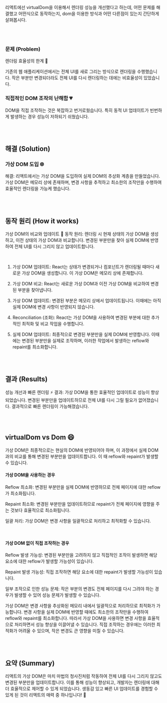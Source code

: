 리액트에선 virtualDom을 이용해서 렌더링 성능을 개선했다고 하는데, 
어떤 문제를 해결했고 어떤식으로 동작하는지, dom을 이용한 방식과 어떤 다른점이 있는지 간단하게 살펴봅시다.



<br/>
<br/>

### 문제 (Problem)
렌더링 효율성의 한계 🚀

기존의 웹 애플리케이션에서는 전체 UI를 새로 그리는 방식으로 렌더링을 수행했습니다. 작은 부분만 변경되더라도 전체 UI를 다시 렌더링하는 데에는 비효율성이 있었습니다.

### 직접적인 DOM 조작의 난해함 💔

DOM을 직접 조작하는 것은 복잡하고 번거로웠습니다. 
특히 동적 UI 업데이트가 빈번하게 발생하는 경우 성능이 저하되기 쉬웠습니다.

<br/>
<br/>


## 해결 (Solution)

### 가상 DOM 도입 🌐
해결: 리액트에서는 가상 DOM을 도입하여 실제 DOM의 추상화 계층을 만들었습니다. 
가상 DOM은 메모리 상에 존재하며, 변경 사항을 추적하고 최소한의 조작만을 수행하여 효율적인 렌더링을 가능케 했습니다.

<br/>
<br/>


## 동작 원리 (How it works)

가상 DOM의 비교와 업데이트 🔄
동작 원리: 렌더링 시 현재 상태의 가상 DOM을 생성하고, 이전 상태의 가상 DOM과 비교합니다. 변경된 부분만을 찾아 실제 DOM에 반영하여 전체 UI를 다시 그리지 않고 업데이트합니다.

<br/>


1. 가상 DOM 업데이트: React는 상태가 변경되거나 컴포넌트가 렌더링될 때마다 새로운 가상 DOM을 생성합니다. 이 가상 DOM은 메모리 상에 존재합니다.

2. 가상 DOM 비교: React는 새로운 가상 DOM과 이전 가상 DOM을 비교하여 변경된 부분을 찾아냅니다.

3. 가상 DOM 업데이트: 변경된 부분은 메모리 상에서 업데이트됩니다. 이때에는 아직 실제 DOM에 변경 사항이 반영되지 않습니다.

4. Reconciliation (조화): React는 가상 DOM을 사용하여 변경된 부분에 대한 추가적인 최적화 및 비교 작업을 수행합니다.

5. 실제 DOM 업데이트: 최종적으로 변경된 부분만을 실제 DOM에 반영합니다. 이때에는 변경된 부분만을 실제로 조작하며, 
이러한 작업에서 발생하는 reflow와 repaint를 최소화합니다.




<br/>
<br/>

## 결과 (Results)
성능 개선과 빠른 렌더링 ⚡
결과: 가상 DOM을 통한 효율적인 업데이트로 성능이 향상되었습니다. 
변경된 부분만을 업데이트하므로 전체 UI를 다시 그릴 필요가 없어졌습니다. 
결과적으로 빠른 렌더링이 가능해졌습니다.

<br/>
<br/>



## virtualDom vs Dom 😄


가상 DOM은 최종적으로는 현실의 DOM에 반영되어야 하며, 이 과정에서 실제 DOM과의 비교를 통해 변경된 부분만을 업데이트합니다. 이 때 reflow와 repaint가 발생할 수 있습니다.

#### 가상 DOM을 사용하는 경우

Reflow 최소화: 변경된 부분만을 실제 DOM에 반영하므로 전체 페이지에 대한 reflow가 최소화됩니다.

Repaint 최소화: 변경된 부분만을 업데이트하므로 repaint가 전체 페이지에 영향을 주는 것보다 효율적으로 최소화됩니다.

일괄 처리: 가상 DOM은 변경 사항을 일괄적으로 처리하고 최적화할 수 있습니다.


<br/>

#### 가상 DOM 없이 직접 조작하는 경우

Reflow 발생 가능성: 변경된 부분만을 고려하지 않고 직접적인 조작이 발생하면 해당 요소에 대한 reflow가 발생할 가능성이 있습니다.

Repaint 발생 가능성: 직접 조작하면 해당 요소에 대한 repaint가 발생할 가능성이 있습니다.

일부 조작으로 인한 성능 문제: 작은 부분의 변경도 전체 페이지를 다시 그려야 하는 경우가 발생할 수 있어 성능 문제가 발생할 수 있습니다.


가상 DOM은 변경 사항을 추상화된 메모리 내에서 일괄적으로 처리하므로 최적화가 가능합니다. 변경 사항을 실제 DOM에 반영할 때에도 최소한의 조작만을 수행하여 reflow와 repaint를 최소화합니다. 따라서 가상 DOM을 사용하면 변경 사항을 효율적으로 처리하면서 성능 향상을 이끌어낼 수 있습니다. 직접 조작하는 경우에는 이러한 최적화가 어려울 수 있으며, 작은 변경도 큰 영향을 미칠 수 있습니다.

<br/>
<br/>

## 요약 (Summary)
리액트의 가상 DOM은 마치 마법의 청사진처럼 작동하여 전체 UI를 다시 그리지 않고도 변경된 부분만을 업데이트합니다. 
이를 통해 성능이 향상되고, 개발자는 렌더링에 대해 더 효율적으로 제어할 수 있게 되었습니다. 생동감 있고 빠른 UI 업데이트를 경험할 수 있게 된 것이 리액트의 매력 중 하나입니다! 🚀
